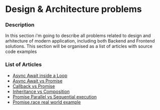 # Design & Architecture problems

### Description

In this section i'm going to describe all problems related to design and arhitecture of modern application, including both Backend and Frontend solutions.
This section will be organised as a list of articles with source code examples

### List of Articles

* [Async Await inside a Loop](https://github.com/dgaydukov/how-to-become-a-senior-js-developer/blob/master/design-and-architecture/async-await-inside-a-loop.md)
* [Async Await vs Promise](https://github.com/dgaydukov/how-to-become-a-senior-js-developer/blob/master/design-and-architecture/async-await-vs-promise.md)
* [Callback vs Promise](https://github.com/dgaydukov/how-to-become-a-senior-js-developer/blob/master/design-and-architecture/callback-vs-promise.md)
* [Inheritance vs Composition](https://github.com/dgaydukov/how-to-become-a-senior-js-developer/blob/master/design-and-architecture/inheritance-vs-composition.md)
* [Promise Parallel vs Sequential execution](https://github.com/dgaydukov/how-to-become-a-senior-js-developer/blob/master/design-and-architecture/promise-paralles-vs-sequential.md)
* [Promise.race real world example](https://github.com/dgaydukov/how-to-become-a-senior-js-developer/blob/master/design-and-architecture/promise-race-real-wordl-example.md)
